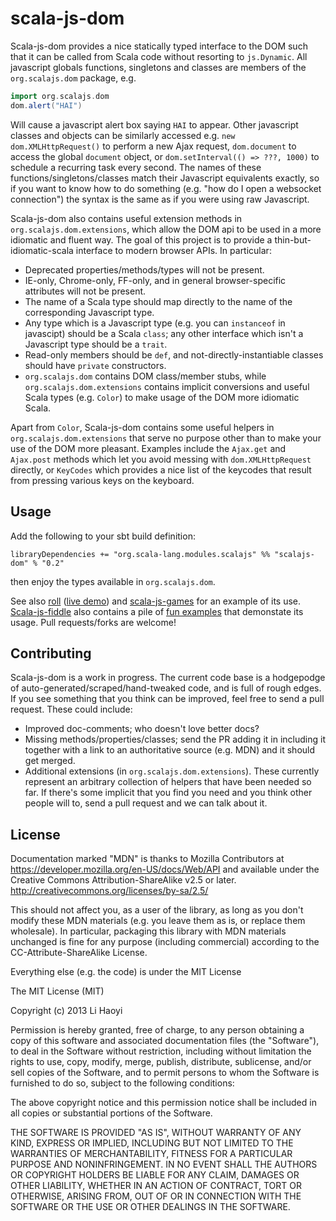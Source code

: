 scala-js-dom
============

Scala-js-dom provides a nice statically typed interface to the DOM such that it can be called from Scala code without resorting to `js.Dynamic`. All javascript globals functions, singletons and classes are members of the `org.scalajs.dom` package, e.g. 

```scala
import org.scalajs.dom
dom.alert("HAI")
```

Will cause a javascript alert box saying `HAI` to appear. Other javascript classes and objects can be similarly accessed e.g. `new dom.XMLHttpRequest()` to perform a new Ajax request, `dom.document` to access the global `document` object, or `dom.setInterval(() => ???, 1000)` to schedule a recurring task every second. The names of these functions/singletons/classes match their Javascript equivalents exactly, so if you want to know how to do something (e.g. "how do I open a websocket connection") the syntax is the same as if you were using raw Javascript.

Scala-js-dom also contains useful extension methods in `org.scalajs.dom.extensions`, which allow the DOM api to be used in a more idiomatic and fluent way. The goal of this project is to provide a thin-but-idiomatic-scala interface to modern browser APIs. In particular:

- Deprecated properties/methods/types will not be present.
- IE-only, Chrome-only, FF-only, and in general browser-specific attributes will not be present.
- The name of a Scala type should map directly to the name of the corresponding Javascript type.
- Any type which is a Javascript type (e.g. you can `instanceof` in javascipt) should be a Scala `class`; any other interface which isn't a Javascript type should be a `trait`.
- Read-only members should be `def`, and not-directly-instantiable classes should have `private` constructors.
- `org.scalajs.dom` contains DOM class/member stubs, while `org.scalajs.dom.extensions` contains implicit conversions and useful Scala types (e.g. `Color`) to make usage of the DOM more idiomatic Scala.

Apart from `Color`, Scala-js-dom contains some useful helpers in `org.scalajs.dom.extensions` that serve no purpose other than to make your use of the DOM more pleasant. Examples include the `Ajax.get` and `Ajax.post` methods which let you avoid messing with `dom.XMLHttpRequest` directly, or `KeyCodes` which provides a nice list of the keycodes that result from pressing various keys on the keyboard.

Usage
-----

Add the following to your sbt build definition:

    libraryDependencies += "org.scala-lang.modules.scalajs" %% "scalajs-dom" % "0.2"

then enjoy the types available in `org.scalajs.dom`.

See also [roll](https://github.com/lihaoyi/roll) ([live demo](http://lihaoyi.github.io/roll/)) and [scala-js-games](https://github.com/lihaoyi/scala-js-games) for an example of its use. [Scala-js-fiddle](http://www.scala-js-fiddle.com/) also contains a pile of [fun examples](http://www.scala-js-fiddle.com/gist/9405209/Oscilloscope.scala) that demonstate its usage. Pull requests/forks are welcome!

Contributing
------------

Scala-js-dom is a work in progress. The current code base is a hodgepodge of auto-generated/scraped/hand-tweaked code, and is full of rough edges. If you see something that you think can be improved, feel free to send a pull request. These could include:

- Improved doc-comments; who doesn't love better docs?
- Missing methods/properties/classes; send the PR adding it in including it together with a link to an authoritative source (e.g. MDN) and it should get merged.
- Additional extensions (in `org.scalajs.dom.extensions`). These currently represent an arbitrary collection of helpers that have been needed so far. If there's some implicit that you find you need and you think other people will to, send a pull request and we can talk about it.

License
-------

Documentation marked "MDN" is thanks to Mozilla Contributors
at https://developer.mozilla.org/en-US/docs/Web/API and available
under the Creative Commons Attribution-ShareAlike v2.5 or later.
http://creativecommons.org/licenses/by-sa/2.5/

This should not affect you, as a user of the library, as long as you don't
modify these MDN materials (e.g. you leave them as is, or replace them
wholesale). In particular, packaging this library with MDN materials unchanged
is fine for any purpose (including commercial) according to the
CC-Attribute-ShareAlike License.

Everything else (e.g. the code) is under the MIT License

The MIT License (MIT)

Copyright (c) 2013 Li Haoyi

Permission is hereby granted, free of charge, to any person obtaining a copy
of this software and associated documentation files (the "Software"), to deal
in the Software without restriction, including without limitation the rights
to use, copy, modify, merge, publish, distribute, sublicense, and/or sell
copies of the Software, and to permit persons to whom the Software is
furnished to do so, subject to the following conditions:

The above copyright notice and this permission notice shall be included in
all copies or substantial portions of the Software.

THE SOFTWARE IS PROVIDED "AS IS", WITHOUT WARRANTY OF ANY KIND, EXPRESS OR
IMPLIED, INCLUDING BUT NOT LIMITED TO THE WARRANTIES OF MERCHANTABILITY,
FITNESS FOR A PARTICULAR PURPOSE AND NONINFRINGEMENT. IN NO EVENT SHALL THE
AUTHORS OR COPYRIGHT HOLDERS BE LIABLE FOR ANY CLAIM, DAMAGES OR OTHER
LIABILITY, WHETHER IN AN ACTION OF CONTRACT, TORT OR OTHERWISE, ARISING FROM,
OUT OF OR IN CONNECTION WITH THE SOFTWARE OR THE USE OR OTHER DEALINGS IN
THE SOFTWARE.
